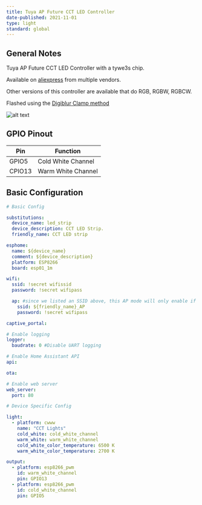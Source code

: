 ```yaml
---
title: Tuya AP Future CCT LED Controller
date-published: 2021-11-01
type: light
standard: global
---
```


## General Notes

Tuya AP Future CCT LED Controller with a tywe3s chip.

Available on [aliexpress](https://www.aliexpress.com/item/4000080534824.html) from multiple vendors.

Other versions of this controller are available that do RGB, RGBW, RGBCW.

Flashed using the [Digiblur Clamp method](https://www.digiblur.com/2020/07/free-your-smart-devices-from-cloud.html)

![alt text](/Tuya-AP-Future-CCT.png "Tuya AP Future CCT LED Controller")

## GPIO Pinout

| Pin    | Function             |
| ------ | -------------------- |
| GPIO5  | Cold White Channel   |
| CPIO13 | Warm White Channel   |

## Basic Configuration

```yaml
# Basic Config

substitutions:
  device_name: led_strip
  device_description: CCT LED Strip.
  friendly_name: CCT LED strip

esphome:
  name: ${device_name}
  comment: ${device_description}
  platform: ESP8266
  board: esp01_1m

wifi:
  ssid: !secret wifissid
  password: !secret wifipass

  ap: #since we listed an SSID above, this AP mode will only enable if no WiFi connection could be made
    ssid: ${friendly_name}_AP
    password: !secret wifipass

captive_portal:

# Enable logging
logger:
  baudrate: 0 #Disable UART logging

# Enable Home Assistant API
api:

ota:

# Enable web server
web_server:
  port: 80

# Device Specific Config

light:
  - platform: cwww
    name: "CCT Lights"
    cold_white: cold_white_channel
    warm_white: warm_white_channel
    cold_white_color_temperature: 6500 K
    warm_white_color_temperature: 2700 K

output:
  - platform: esp8266_pwm
    id: warm_white_channel
    pin: GPIO13
  - platform: esp8266_pwm
    id: cold_white_channel
    pin: GPIO5

```
